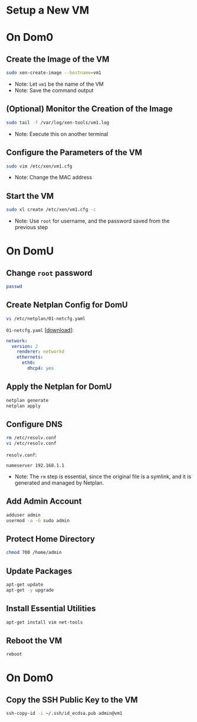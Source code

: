 # Setup a New VM

# On Dom0

## Create the Image of the VM
```sh
sudo xen-create-image --hostname=vm1
```
- Note: Let `vm1` be the name of the VM
- Note: Save the command output

## (Optional) Monitor the Creation of the Image
```sh
sudo tail -f /var/log/xen-tools/vm1.log
```
- Note: Execute this on another terminal

## Configure the Parameters of the VM
```sh
sudo vim /etc/xen/vm1.cfg
```
- Note: Change the MAC address

## Start the VM
```sh
sudo xl create /etc/xen/vm1.cfg -c
```
- Note: Use `root` for username, and the password saved from the previous step

# On DomU

## Change `root` password
```sh
passwd
```

## Create Netplan Config for DomU
```sh
vi /etc/netplan/01-netcfg.yaml
```
`01-netcfg.yaml` [[download](01-netcfg.yaml)]:
```yaml
network:
  version: 2
    renderer: networkd
    ethernets:
      eth0:
        dhcp4: yes
```

## Apply the Netplan for DomU
```sh
netplan generate
netplan apply
```

## Configure DNS
```sh
rm /etc/resolv.conf
vi /etc/resolv.conf
```
`resolv.conf`:
```
nameserver 192.168.1.1
```
- Note: The `rm` step is essential, since the original file is a symlink, and it is generated and managed by Netplan.

## Add Admin Account
```sh
adduser admin
usermod -a -G sudo admin
```

## Protect Home Directory
```sh
chmod 700 /home/admin
```

## Update Packages
```sh
apt-get update
apt-get -y upgrade
```

## Install Essential Utilities
```sh
apt-get install vim net-tools
```

## Reboot the VM
```sh
reboot
```

# On Dom0

## Copy the SSH Public Key to the VM
```sh
ssh-copy-id -i ~/.ssh/id_ecdsa.pub admin@vm1
```
